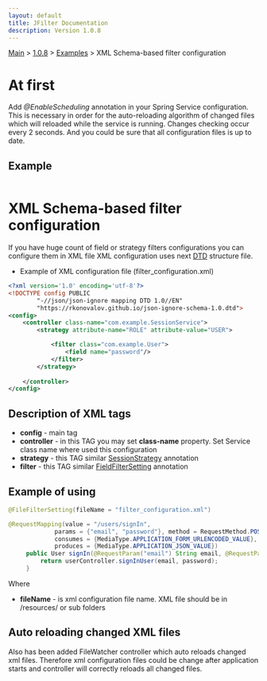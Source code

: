 ```yaml
---
layout: default
title: JFilter Documentation
description: Version 1.0.8
---
```


[Main](../../../index.MD) > [1.0.8](../../index.MD) >  [Examples](../index.MD) > XML Schema-based filter configuration

# At first
Add *@EnableScheduling* annotation in your Spring Service configuration.
This is necessary in order for the auto-reloading algorithm of changed files which will reloaded while the service is running.
Сhanges checking occur every 2 seconds. And you could be sure that all configuration files is up to date.

## Example

```java

```


# XML Schema-based filter configuration
If you have huge count of field or strategy filters configurations you can configure them in XML file
XML configuration uses next [DTD](https://rkonovalov.github.io/json-ignore-schema-1.0.dtd) structure file.

* Example of XML configuration file (filter_configuration.xml)

```xml
<?xml version='1.0' encoding='utf-8'?>
<!DOCTYPE config PUBLIC
        "-//json/json-ignore mapping DTD 1.0//EN"
        "https://rkonovalov.github.io/json-ignore-schema-1.0.dtd">
<config>
    <controller class-name="com.example.SessionService">
        <strategy attribute-name="ROLE" attribute-value="USER">

            <filter class="com.example.User">
                <field name="password"/>
            </filter>
        </strategy>
       
    </controller>
</config>
```

## Description of XML tags
* **config** - main tag
* **controller** - in this TAG you may set **class-name** property. Set Service class name where used this configuration
* **strategy** - this TAG similar [SessionStrategy](../filter-strategy/index.MD) annotation
* **filter** - this TAG similar [FieldFilterSetting](../filter-field/index.MD) annotation

## Example of using

```java
@FileFilterSetting(fileName = "filter_configuration.xml")

@RequestMapping(value = "/users/signIn",
             params = {"email", "password"}, method = RequestMethod.POST,
             consumes = {MediaType.APPLICATION_FORM_URLENCODED_VALUE},
             produces = {MediaType.APPLICATION_JSON_VALUE})            
     public User signIn(@RequestParam("email") String email, @RequestParam("password") String password) {
         return userController.signInUser(email, password);
     }
```

Where
* **fileName** - is xml configuration file name. XML file should be in /resources/ or sub folders

## Auto reloading changed XML files
Also has been added FileWatcher controller which auto reloads changed xml files.
Therefore xml configuration files could be change after application starts 
and controller will correctly reloads all changed files.